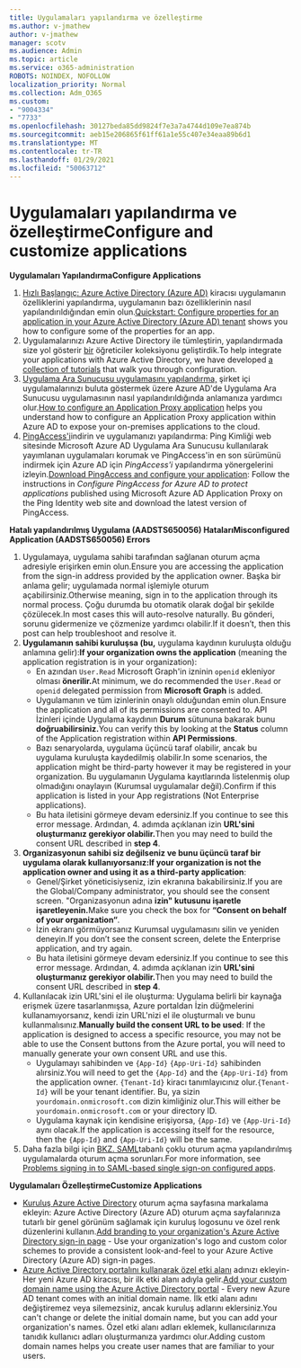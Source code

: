 ```yaml
---
title: Uygulamaları yapılandırma ve özelleştirme
ms.author: v-jmathew
author: v-jmathew
manager: scotv
ms.audience: Admin
ms.topic: article
ms.service: o365-administration
ROBOTS: NOINDEX, NOFOLLOW
localization_priority: Normal
ms.collection: Adm_O365
ms.custom:
- "9004334"
- "7733"
ms.openlocfilehash: 30127beda85dd9824f7e3a7a4744d109e7ea874b
ms.sourcegitcommit: aeb15e206865f61ff61a1e55c407e34eaa89b6d1
ms.translationtype: MT
ms.contentlocale: tr-TR
ms.lasthandoff: 01/29/2021
ms.locfileid: "50063712"
---
```

# <a name="configure-and-customize-applications"></a><span data-ttu-id="ec2fe-102">Uygulamaları yapılandırma ve özelleştirme</span><span class="sxs-lookup"><span data-stu-id="ec2fe-102">Configure and customize applications</span></span>

<span data-ttu-id="ec2fe-103">**Uygulamaları Yapılandırma**</span><span class="sxs-lookup"><span data-stu-id="ec2fe-103">**Configure Applications**</span></span>

1. <span data-ttu-id="ec2fe-104">[Hızlı Başlangıç: Azure Active Directory (Azure AD)](https://docs.microsoft.com/azure/active-directory/manage-apps/add-application-portal-configure) kiracısı uygulamanın özelliklerini yapılandırma, uygulamanın bazı özelliklerinin nasıl yapılandırıldığından emin olun.</span><span class="sxs-lookup"><span data-stu-id="ec2fe-104">[Quickstart: Configure properties for an application in your Azure Active Directory (Azure AD) tenant](https://docs.microsoft.com/azure/active-directory/manage-apps/add-application-portal-configure) shows you how to configure some of the properties for an app.</span></span>
2. <span data-ttu-id="ec2fe-105">Uygulamalarınızı Azure Active Directory ile tümleştirin, yapılandırmada size yol gösterir [bir](https://docs.microsoft.com/azure/active-directory/saas-apps/tutorial-list) öğreticiler koleksiyonu geliştirdik.</span><span class="sxs-lookup"><span data-stu-id="ec2fe-105">To help integrate your applications with Azure Active Directory, we have developed [a collection of tutorials](https://docs.microsoft.com/azure/active-directory/saas-apps/tutorial-list) that walk you through configuration.</span></span>
3. <span data-ttu-id="ec2fe-106">[Uygulama Ara Sunucusu uygulamasını yapılandırma,](https://docs.microsoft.com/azure/active-directory/manage-apps/application-proxy-config-how-to) şirket içi uygulamalarınızı buluta göstermek üzere Azure AD'de Uygulama Ara Sunucusu uygulamasının nasıl yapılandırıldığında anlamanıza yardımcı olur.</span><span class="sxs-lookup"><span data-stu-id="ec2fe-106">[How to configure an Application Proxy application](https://docs.microsoft.com/azure/active-directory/manage-apps/application-proxy-config-how-to) helps you understand how to configure an Application Proxy application within Azure AD to expose your on-premises applications to the cloud.</span></span>
4. <span data-ttu-id="ec2fe-107">[PingAccess'i](https://docs.microsoft.com/azure/active-directory/manage-apps/application-proxy-ping-access-publishing-guide#download-pingaccess-and-configure-your-application)indirin ve uygulamanızı yapılandırma: Ping Kimliği web sitesinde Microsoft Azure AD Uygulama Ara Sunucusu kullanılarak yayımlanan uygulamaları korumak ve PingAccess'in en son sürümünü indirmek için Azure AD için *PingAccess'i* yapılandırma yönergelerini izleyin.</span><span class="sxs-lookup"><span data-stu-id="ec2fe-107">[Download PingAccess and configure your application](https://docs.microsoft.com/azure/active-directory/manage-apps/application-proxy-ping-access-publishing-guide#download-pingaccess-and-configure-your-application): Follow the instructions in *Configure PingAccess for Azure AD to protect applications* published using Microsoft Azure AD Application Proxy on the Ping Identity web site and download the latest version of PingAccess.</span></span>

<span data-ttu-id="ec2fe-108">**Hatalı yapılandırılmış Uygulama (AADSTS650056) Hataları**</span><span class="sxs-lookup"><span data-stu-id="ec2fe-108">**Misconfigured Application (AADSTS650056) Errors**</span></span>

1. <span data-ttu-id="ec2fe-109">Uygulamaya, uygulama sahibi tarafından sağlanan oturum açma adresiyle erişirken emin olun.</span><span class="sxs-lookup"><span data-stu-id="ec2fe-109">Ensure you are accessing the application from the sign-in address provided by the application owner.</span></span> <span data-ttu-id="ec2fe-110">Başka bir anlama gelir; uygulamada normal işlemiyle oturum açabilirsiniz.</span><span class="sxs-lookup"><span data-stu-id="ec2fe-110">Otherwise meaning, sign in to the application through its normal process.</span></span> <span data-ttu-id="ec2fe-111">Çoğu durumda bu otomatik olarak doğal bir şekilde çözülecek.</span><span class="sxs-lookup"><span data-stu-id="ec2fe-111">In most cases this will auto-resolve naturally.</span></span> <span data-ttu-id="ec2fe-112">Bu gönderi, sorunu gidermenize ve çözmenize yardımcı olabilir.</span><span class="sxs-lookup"><span data-stu-id="ec2fe-112">If it doesn’t, then this post can help troubleshoot and resolve it.</span></span>
2. <span data-ttu-id="ec2fe-113">**Uygulamanın sahibi kuruluşsa (bu,** uygulama kaydının kuruluşta olduğu anlamına gelir):</span><span class="sxs-lookup"><span data-stu-id="ec2fe-113">**If your organization owns the application** (meaning the application registration is in your organization):</span></span>
    - <span data-ttu-id="ec2fe-114">En azından `User.Read` Microsoft Graph'in izninin `openid` ekleniyor olması **önerilir.**</span><span class="sxs-lookup"><span data-stu-id="ec2fe-114">At minimum, we do recommended the `User.Read` or `openid` delegated permission from **Microsoft Graph** is added.</span></span>
    - <span data-ttu-id="ec2fe-115">Uygulamanın ve tüm izinlerinin onaylı olduğundan emin olun.</span><span class="sxs-lookup"><span data-stu-id="ec2fe-115">Ensure the application and all of its permissions are consented to.</span></span> <span data-ttu-id="ec2fe-116">API İzinleri içinde Uygulama kaydının **Durum** sütununa bakarak bunu **doğruabilirsiniz.**</span><span class="sxs-lookup"><span data-stu-id="ec2fe-116">You can verify this by looking at the **Status** column of the Application registration within **API Permissions**.</span></span>
    - <span data-ttu-id="ec2fe-117">Bazı senaryolarda, uygulama üçüncü taraf olabilir, ancak bu uygulama kuruluşta kaydedilmiş olabilir.</span><span class="sxs-lookup"><span data-stu-id="ec2fe-117">In some scenarios, the application might be third-party however it may be registered in your organization.</span></span> <span data-ttu-id="ec2fe-118">Bu uygulamanın Uygulama kayıtlarında listelenmiş olup olmadığını onaylayın (Kurumsal uygulamalar değil).</span><span class="sxs-lookup"><span data-stu-id="ec2fe-118">Confirm if this application is listed in your App registrations (Not Enterprise applications).</span></span>
    - <span data-ttu-id="ec2fe-119">Bu hata iletisini görmeye devam edersiniz.</span><span class="sxs-lookup"><span data-stu-id="ec2fe-119">If you continue to see this error message.</span></span> <span data-ttu-id="ec2fe-120">Ardından, 4. adımda açıklanan izin **URL'sini oluşturmanız gerekiyor olabilir.**</span><span class="sxs-lookup"><span data-stu-id="ec2fe-120">Then you may need to build the consent URL described in **step 4**.</span></span>
3. <span data-ttu-id="ec2fe-121">**Organizasyonun sahibi siz değilseniz ve bunu üçüncü taraf bir uygulama olarak kullanıyorsanız:**</span><span class="sxs-lookup"><span data-stu-id="ec2fe-121">**If your organization is not the application owner and using it as a third-party application**:</span></span>
    - <span data-ttu-id="ec2fe-122">Genel/Şirket yöneticisiyseniz, izin ekranına bakabilirsiniz.</span><span class="sxs-lookup"><span data-stu-id="ec2fe-122">If you are the Global/Company administrator, you should see the consent screen.</span></span> <span data-ttu-id="ec2fe-123">"Organizasyonun adına **izin" kutusunu işaretle işaretleyenin.**</span><span class="sxs-lookup"><span data-stu-id="ec2fe-123">Make sure you check the box for **“Consent on behalf of your organization“**.</span></span>
    - <span data-ttu-id="ec2fe-124">İzin ekranı görmüyorsanız Kurumsal uygulamasını silin ve yeniden deneyin.</span><span class="sxs-lookup"><span data-stu-id="ec2fe-124">If you don’t see the consent screen, delete the Enterprise application, and try again.</span></span>
    - <span data-ttu-id="ec2fe-125">Bu hata iletisini görmeye devam edersiniz.</span><span class="sxs-lookup"><span data-stu-id="ec2fe-125">If you continue to see this error message.</span></span> <span data-ttu-id="ec2fe-126">Ardından, 4. adımda açıklanan izin **URL'sini oluşturmanız gerekiyor olabilir.**</span><span class="sxs-lookup"><span data-stu-id="ec2fe-126">Then you may need to build the consent URL described in **step 4**.</span></span>
4. <span data-ttu-id="ec2fe-127">Kullanılacak izin URL'sini el ile oluşturma: Uygulama belirli bir kaynağa erişmek üzere tasarlanmışsa, Azure portaldan İzin düğmelerini kullanamıyorsanız, kendi izin URL'nizi el ile oluşturmalı ve bunu kullanmalısınız.</span><span class="sxs-lookup"><span data-stu-id="ec2fe-127">**Manually build the consent URL to be used**: If the application is designed to access a specific resource, you may not be able to use the Consent buttons from the Azure portal, you will need to manually generate your own consent URL and use this.</span></span>
    - <span data-ttu-id="ec2fe-128">Uygulamayı sahibinden ve `{App-Id}` `{App-Uri-Id}` sahibinden alırsiniz.</span><span class="sxs-lookup"><span data-stu-id="ec2fe-128">You will need to get the `{App-Id}` and the `{App-Uri-Id}` from the application owner.</span></span> <span data-ttu-id="ec2fe-129">`{Tenant-Id}` kiracı tanımlayıcınız olur.</span><span class="sxs-lookup"><span data-stu-id="ec2fe-129">`{Tenant-Id}` will be your tenant identifier.</span></span> <span data-ttu-id="ec2fe-130">Bu, ya sizin `yourdomain.onmicrosoft.com` dizin kimliğiniz olur.</span><span class="sxs-lookup"><span data-stu-id="ec2fe-130">This will either be `yourdomain.onmicrosoft.com` or your directory ID.</span></span>
    - <span data-ttu-id="ec2fe-131">Uygulama kaynak için kendisine erişiyorsa, `{App-Id}` ve `{App-Uri-Id}` aynı olacak.</span><span class="sxs-lookup"><span data-stu-id="ec2fe-131">If the application is accessing itself for the resource, then the `{App-Id}` and `{App-Uri-Id}` will be the same.</span></span>
5. <span data-ttu-id="ec2fe-132">Daha fazla bilgi için [BKZ. SAML](https://docs.microsoft.com/azure/active-directory/manage-apps/application-sign-in-problem-federated-sso-gallery#misconfigured-application)tabanlı çoklu oturum açma yapılandırılmış uygulamalarda oturum açma sorunları.</span><span class="sxs-lookup"><span data-stu-id="ec2fe-132">For more information, see [Problems signing in to SAML-based single sign-on configured apps](https://docs.microsoft.com/azure/active-directory/manage-apps/application-sign-in-problem-federated-sso-gallery#misconfigured-application).</span></span>

<span data-ttu-id="ec2fe-133">**Uygulamaları Özelleştirme**</span><span class="sxs-lookup"><span data-stu-id="ec2fe-133">**Customize Applications**</span></span>

- <span data-ttu-id="ec2fe-134">[Kuruluş Azure Active Directory](https://docs.microsoft.com/azure/active-directory/fundamentals/customize-branding) oturum açma sayfasına markalama ekleyin: Azure Active Directory (Azure AD) oturum açma sayfalarınıza tutarlı bir genel görünüm sağlamak için kuruluş logosunu ve özel renk düzenlerini kullanın.</span><span class="sxs-lookup"><span data-stu-id="ec2fe-134">[Add branding to your organization's Azure Active Directory sign-in page](https://docs.microsoft.com/azure/active-directory/fundamentals/customize-branding) - Use your organization's logo and custom color schemes to provide a consistent look-and-feel to your Azure Active Directory (Azure AD) sign-in pages.</span></span>
- <span data-ttu-id="ec2fe-135">[Azure Active Directory portalını kullanarak özel etki alanı](https://docs.microsoft.com/azure/active-directory/fundamentals/add-custom-domain) adınızı ekleyin- Her yeni Azure AD kiracısı, bir ilk etki alanı adıyla gelir.</span><span class="sxs-lookup"><span data-stu-id="ec2fe-135">[Add your custom domain name using the Azure Active Directory portal](https://docs.microsoft.com/azure/active-directory/fundamentals/add-custom-domain) - Every new Azure AD tenant comes with an initial domain name.</span></span> <span data-ttu-id="ec2fe-136">İlk etki alanı adını değiştiremez veya silemezsiniz, ancak kuruluş adlarını eklersiniz.</span><span class="sxs-lookup"><span data-stu-id="ec2fe-136">You can't change or delete the initial domain name, but you can add your organization's names.</span></span> <span data-ttu-id="ec2fe-137">Özel etki alanı adları eklemek, kullanıcılarınıza tanıdık kullanıcı adları oluşturmanıza yardımcı olur.</span><span class="sxs-lookup"><span data-stu-id="ec2fe-137">Adding custom domain names helps you create user names that are familiar to your users.</span></span>

